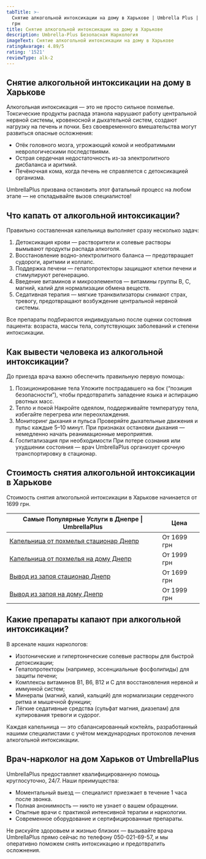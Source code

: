 ```yaml
---
tabTitle: >-
  Снятие алкогольной интоксикации на дому в Харькове | Umbrella Plus | От 1699
  грн
title: Снятие алкогольной интоксикации на дому в Харькове
description: Umbrella-Plus Безопасная Наркология
imageText: Снятие алкогольной интоксикации на дому в Харькове
ratingAvarage: 4.89/5
rating: '1521'
reviewType: alk-2
---
```


## Снятие алкогольной интоксикации на дому в Харькове

Алкогольная интоксикация — это не просто сильное похмелье. Токсические продукты распада этанола нарушают работу центральной нервной системы, кровеносной и дыхательной систем, создают нагрузку на печень и почки. Без своевременного вмешательства могут развиться опасные осложнения:

* Отёк головного мозга, угрожающий комой и необратимыми неврологическими последствиями.
* Острая сердечная недостаточность из-за электролитного дисбаланса и аритмий.
* Печёночная кома, когда печень не справляется с детоксикацией организма.

UmbrellaPlus призвана остановить этот фатальный процесс на любом этапе — не откладывайте вызов специалистов!

## Что капать от алкогольной интоксикации?

Правильно составленная капельница выполняет сразу несколько задач:

1. Детоксикация крови — растворители и солевые растворы вымывают продукты распада алкоголя.
2. Восстановление водно-электролитного баланса — предотвращает судороги, аритмии и коллапс.
3. Поддержка печени — гепатопротекторы защищают клетки печени и стимулируют регенерацию.
4. Введение витаминов и микроэлементов — витамины группы B, С, магний, калий для нормализации обмена веществ.
5. Седативная терапия — мягкие транквилизаторы снимают страх, тревогу, предотвращают возбуждение центральной нервной системы.

Все препараты подбираются индивидуально после оценки состояния пациента: возраста, массы тела, сопутствующих заболеваний и степени интоксикации.

## Как вывести человека из алкогольной интоксикации?

До приезда врача важно обеспечить правильную первую помощь:

1. Позиционирование тела
   Уложите пострадавшего на бок (“позиция безопасности”), чтобы предотвратить западение языка и аспирацию рвотных масс.
2. Тепло и покой
   Накройте одеялом, поддерживайте температуру тела, избегайте перегрева или переохлаждения.
3. Мониторинг дыхания и пульса
   Проверяйте дыхательные движения и пульс каждые 5–10 минут. При признаках остановки дыхания — немедленно начать реанимационные мероприятия.
4. Госпитализация при необходимости
   При потере сознания или ухудшении состояния — врач UmbrellaPlus организует срочную транспортировку в стационар.

## Стоимость снятия алкогольной интоксикации в Харькове

Стоимость снятия алкогольной интоксикации в Харькове начинается от 1699 грн.

| Самые Популярные Услуги в Днепре \| UmbrellaPlus                                                                   | Цена        |
| ------------------------------------------------------------------------------------------------------------------ | ----------- |
| [Капельница от похмелья стационар Днепр](https://umbrella-plus.com.ua/dnepr/kapelnica_ot_alkogola_dnepr/)          | От 1699 грн |
| [Капельница от похмелья на дому Днепр](https://umbrella-plus.com.ua/dnepr/kapelnica_ot_alkogola_na-domy-v-dnepre/) | От 1999 грн |
| [Вывод из запоя стационар Днепр](https://umbrella-plus.com.ua/dnepr/vivod-iz-zapoia-dnepr/)                        | От 1699 грн |
| [Вывод из запоя на дому Днепр](https://umbrella-plus.com.ua/dnepr/vivod-iz-zapoia-na-domy-dnepr/)                  | От 1999 грн |

## Какие препараты капают при алкогольной интоксикации?

В арсенале наших наркологов:

* Изотонические и гипертонические солевые растворы для быстрой детоксикации;
* Гепатопротекторы (например, эссенциальные фосфолипиды) для защиты печени;
* Комплексы витаминов В1, В6, В12 и С для восстановления нервной и иммунной систем;
* Минералы (магний, калий, кальций) для нормализации сердечного ритма и мышечной функции;
* Лёгкие седативные средства (сульфат магния, диазепам) для купирования тревоги и судорог.

Каждая капельница — это сбалансированный коктейль, разработанный нашими специалистами с учётом международных протоколов лечения алкогольной интоксикации.

## Врач-нарколог на дом Харьков от UmbrellaPlus

UmbrellaPlus предоставляет квалифицированную помощь круглосуточно, 24/7. Наши преимущества:

* Моментальный выезд — специалист приезжает в течение 1 часа после звонка.
* Полная анонимность — никто не узнает о вашем обращении.
* Опытные врачи с практикой интенсивной терапии и наркологии.
* Современное оборудование и сертифицированные препараты.

Не рискуйте здоровьем и жизнью близких — вызывайте врача UmbrellaPlus прямо сейчас по телефону 050-021-69-57, и мы оперативно поможем снять интоксикацию и предотвратить осложнения.
